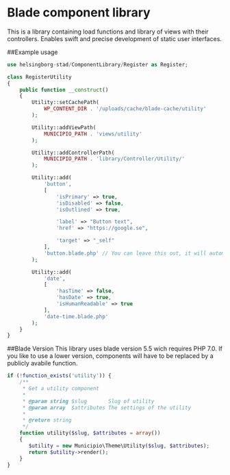 Blade component library
================

This is a library containing load functions and library of views with their controllers. Enables swift and precise development of static user interfaces. 

##Example usage
```php
use helsingborg-stad/ComponentLibrary/Register as Register;

class RegisterUtility
{
    public function __construct()
    {
        Utility::setCachePath(
            WP_CONTENT_DIR . '/uploads/cache/blade-cache/utility'
        );

        Utility::addViewPath(
            MUNICIPIO_PATH . 'views/utility'
        ); 

        Utility::addControllerPath(
            MUNICIPIO_PATH . 'library/Controller/Utility/'
        );

        Utility::add(
            'button',
            [
                'isPrimary' => true,
                'isDisabled' => false, 
                'isOutlined' => true,

                'label' => "Button text",
                'href' => "https://google.se",

                'target' => "_self"
            ],
            'button.blade.php' // You can leave this out, it will automatically be generated from slug. 
        );

        Utility::add(
            'date',
            [
                'hasTime' => false,
                'hasDate' => true, 
                'isHumanReadable' => true
            ],
            'date-time.blade.php' 
        );
    }
}
```

##Blade Version
This library uses blade version 5.5 wich requires PHP 7.0. If you like to use a lower version, components will have to be replaced by a publicly avabile function. 

```php
if (!function_exists('utility')) {
    /**
     * Get a utility component
     * 
     * @param string $slug       Slug of utility
     * @param array  $attributes The settings of the utility
     * 
     * @return string
     */
    function utility($slug, $attributes = array())
    {
       $utility = new Municipio\Theme\Utility($slug, $attributes);
       return $utility->render(); 
    }
}
```